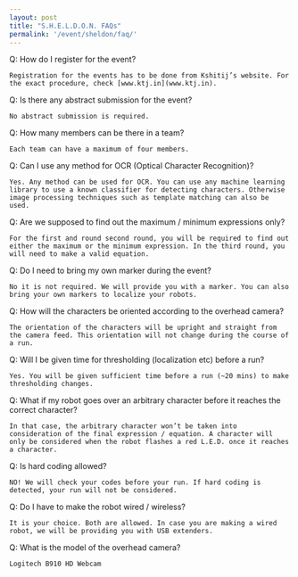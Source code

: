 ```yaml
---
layout: post
title: "S.H.E.L.D.O.N. FAQs"
permalink: '/event/sheldon/faq/'
---
```


Q: How do I register for the event?

`Registration for the events has to be done from Kshitij’s website. For the exact procedure, check [www.ktj.in](www.ktj.in).`

Q: Is there any abstract submission for the event?

`No abstract submission is required.`

Q: How many members can be there in a team?

`Each team can have a maximum of four members.`

Q: Can I use any method for OCR (Optical Character Recognition)?

`Yes. Any method can be used for OCR. You can use any machine learning library to use a known classifier for detecting characters. Otherwise image processing techniques such as template matching can also be used.`

Q: Are we supposed to find out the maximum / minimum expressions only?

`For the first and round second round, you will be required to find out either the maximum or the minimum expression. In the third round, you will need to make a valid equation.`

Q: Do I need to bring my own marker during the event?

`No it is not required. We will provide you with a marker. You can also bring your own markers to localize your robots.`

Q: How will the characters be oriented according to the overhead camera?

`The orientation of the characters will be upright and straight from the camera feed. This orientation will not change during the course of a run.`

Q: Will I be given time for thresholding (localization etc) before a run?

`Yes. You will be given sufficient time before a run (~20 mins) to make thresholding changes.`

Q: What if my robot goes over an arbitrary character before it reaches the correct character?

`In that case, the arbitrary character won’t be taken into consideration of the final expression / equation. A character will only be considered when the robot flashes a red L.E.D. once it reaches a character.`

Q: Is hard coding allowed?

`NO! We will check your codes before your run. If hard coding is detected, your run will not be considered.`

Q: Do I have to make the robot wired / wireless?

`It is your choice. Both are allowed. In case you are making a wired robot, we will be providing you with USB extenders.`

Q: What is the model of the overhead camera?

`Logitech B910 HD Webcam`